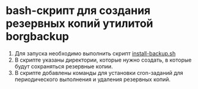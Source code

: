 # bash-скрипт для создания резервных копий утилитой borgbackup

1. Для запуска необходимо выполнить скрипт [install-backup.sh](install-backup.sh)
2. В скрипте указаны директории, которые нужно создать, в которые будут сохраняться резервные копии.
3. В скрипте добавлены команды для установки cron-заданий для периодического выполнения и удаления резервных копий.